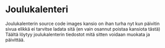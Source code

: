 # Joulukalenteri
Joulukalenterin source code
images kansio on ihan turha nyt kun päivitin sivua elikkä ei tarvitse ladata sitä (en vain osannut poistaa kansiota tästä)
Täältä löytyy joulukalenterin tiedostot mitä sitten voidaan muokata ja päivittää.
